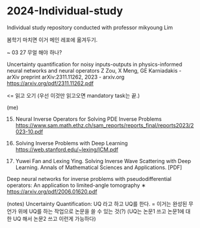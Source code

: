 # 2024-Individual-study
Individual study repository conducted with professor mikyoung Lim

봄학기 마치면 이거 메인 레포에 옮겨두기.

~ 03 27
무얼 해야 하나?

Uncertainty quantification for noisy inputs-outputs in physics-informed neural networks and neural operators
Z Zou, X Meng, GE Karniadakis - arXiv preprint arXiv:2311.11262, 2023 - arxiv.org
<https://arxiv.org/pdf/2311.11262.pdf>

<= 읽고 오기 (우선 이것만 읽고오면 mandatory task는 끝.)

(me)


15. Neural Inverse Operators for Solving PDE Inverse Problems 
https://www.sam.math.ethz.ch/sam_reports/reports_final/reports2023/2023-10.pdf 

16. Solving Inverse Problems with Deep Learning
https://web.stanford.edu/~lexing/ICM.pdf

17. Yuwei Fan and Lexing Ying. Solving Inverse Wave Scattering with Deep Learning. Annals of Mathematical Sciences and Applications. [PDF]

Deep neural networks for inverse problems with pseudodifferential operators: An application to limited-angle tomography ∗
https://arxiv.org/pdf/2006.01620.pdf 



(notes)
Uncertainty Quantification: UQ 라고 하고
UQ를 한다. = 이거는 완성된 무언가 위에 UQ를 하는 작업으로 논문을 쓸 수 있는 것(?)
(UQ는 논문1 쓰고
논문1에 대한 UQ 해서 논문2 쓰고 이런게 가능하다)



